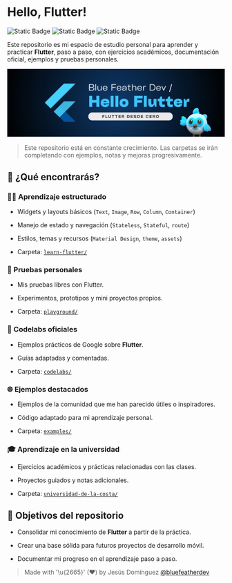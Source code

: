 # Hello, Flutter! 

![Static Badge](https://img.shields.io/badge/framework/sdk-flutter-02569B?style=for-the-badge&logo=flutter&logoColor=white&labelColor=101010)
![Static Badge](https://img.shields.io/badge/language-dart-0175C2?style=for-the-badge&logo=dart&logoColor=white&labelColor=101010) 
![Static Badge](https://img.shields.io/badge/Scripting-bash-4EAA25?style=for-the-badge&logo=gnubash&logoColor=white&labelColor=101010)

Este repositorio es mi espacio de estudio personal para aprender y practicar **Flutter**, paso a paso, con ejercicios académicos, documentación oficial, ejemplos y pruebas personales.

![](./images/header_hello_flutter.jpg)

> Este repositorio está en constante crecimiento. Las carpetas se irán completando con ejemplos, notas y mejoras progresivamente.

## 🔎 ¿Qué encontrarás?  

### 👨‍💻 Aprendizaje estructurado 
- Widgets y layouts básicos (`Text`, `Image`, `Row`, `Column`, `Container`)  

- Manejo de estado y navegación (`Stateless`, `Stateful`, `route`)  
- Estilos, temas y recursos (`Material Design`, `theme`, `assets`) 
- Carpeta: [`learn-flutter/`](./learn-flutter/) 
  
### 🧪 Pruebas personales  
- Mis pruebas libres con Flutter. 
 
- Experimentos, prototipos y mini proyectos propios.  
- Carpeta: [`playground/`](./playground/)  

### 🥇 Codelabs oficiales  
- Ejemplos prácticos de Google sobre **Flutter**.  

- Guías adaptadas y comentadas.  
- Carpeta: [`codelabs/`](./codelabs/)  

### 🌐 Ejemplos destacados  
- Ejemplos de la comunidad que me han parecido útiles o inspiradores. 
 
- Código adaptado para mi aprendizaje personal.  
- Carpeta: [`examples/`](./examples/)

### 🎓 Aprendizaje en la universidad  
- Ejercicios académicos y prácticas relacionadas con las clases.  

- Proyectos guiados y notas adicionales.  
- Carpeta: [`universidad-de-la-costa/`](./universidad-de-la-costa/)  

## 🎯 Objetivos del repositorio  

- Consolidar mi conocimiento de **Flutter** a partir de la práctica.
  
- Crear una base sólida para futuros proyectos de desarrollo móvil.  
- Documentar mi progreso en el aprendizaje paso a paso.  

> Made with '\u{2665}' (♥) by Jesús Domínguez [@bluefeatherdev](https://github.com/bluefeatherdev/)
